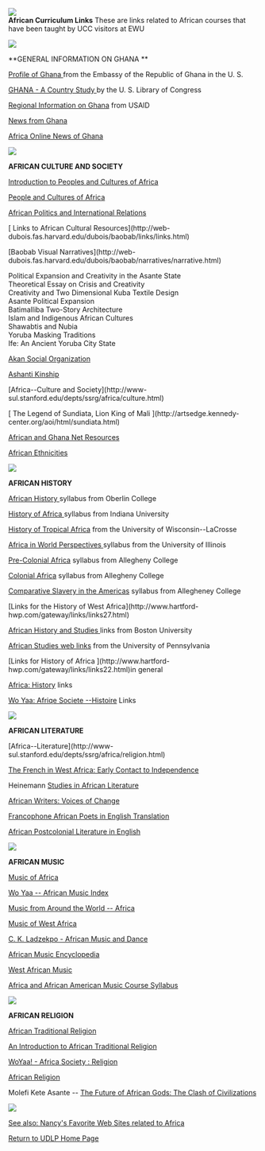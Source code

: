  ![](LongKente.jpg)  
  **African Curriculum Links**   These are links related to African courses
that have been taught by UCC visitors at EWU  


![](LongKente.jpg)  


**GENERAL INFORMATION ON GHANA  **  


[Profile of Ghana ](http://www.ghana-embassy.org/profile/index.html)from the
Embassy of the Republic of Ghana in the U. S.

[GHANA - A Country Study ](http://rs6.loc.gov/frd/cs/ghtoc.html)by the U. S.
Library of Congress

[Regional Information on
Ghana](http://www.info.usaid.gov/regions/afr/ghana.html)  from USAID

[News from Ghana](http://www.uta.fi/~csfraw/ghana/gh_news.html)

[Africa Online News of Ghana](http://www.africaonline.com.gh/)  


![](LongKente.jpg)  


  **AFRICAN CULTURE AND SOCIETY**

[Introduction to Peoples and Cultures of
Africa](http://www.siu.edu/~anthro/mccall/310A/)  
    
[People and Cultures of
Africa](http://archaeology.miningco.com/msubAfrica.htm)

[African Politics and International
Relations](http://www.utoledo.edu/homepages/rweisfe/africa.htm)

[ Links to African Cultural Resources](http://web-
dubois.fas.harvard.edu/dubois/baobab/links/links.html)

[Baobab Visual Narratives](http://web-
dubois.fas.harvard.edu/dubois/baobab/narratives/narrative.html)

Political Expansion and Creativity in the Asante State  
Theoretical Essay on Crisis and Creativity  
Creativity and Two Dimensional Kuba Textile Design  
Asante Political Expansion  
Batimalliba Two-Story Architecture  
Islam and Indigenous African Cultures  
Shawabtis and Nubia  
Yoruba Masking Traditions  
Ife: An Ancient Yoruba City State

    
[ Akan Social
Organization](http://www.umanitoba.ca/anthropology/tutor/case_studies/akan)

[Ashanti Kinship](http://www.uwgb.edu/~galta/a100/lectures/lecture7.htm)  
    
[Africa--Culture and Society](http://www-
sul.stanford.edu/depts/ssrg/africa/culture.html)  
    
[ The Legend of Sundiata, Lion King of Mali ](http://artsedge.kennedy-
center.org/aoi/html/sundiata.html)  
    
[African and Ghana Net Resources](http://www.erols.com/johnston/ghananet.htm)  
    
 [African Ethnicities](http://www.uflib.ufl.edu/hss/africana/ethnic.html)  


![](LongKente.jpg)

    
**AFRICAN HISTORY**  


[ African History
](http://www.oberlin.edu/~afamstud/syllabi/AAST204.HTM)syllabus from Oberlin
College

[History of Africa ](http://www.iupui.edu/~whschnei/e432c599.html)syllabus
from Indiana University

[History of Tropical
Africa](http://www.uwlax.edu/LS/History/courses/381_002.html) from the
University of Wisconsin--LaCrosse  
    
[Africa in World Perspectives ](http://wsi.cso.uiuc.edu/soc122/SYLLABUS.HTM)
syllabus from the University of Illinois

[Pre-Colonial Africa](http://webpub.alleg.edu/employee/o/oogbomo/Africa.html)
syllabus from Allegheny College

[Colonial Africa](http://webpub.alleg.edu/employee/o/oogbomo/colo.html)
syllabus from Allegheny College  
    
[Comparative Slavery in the
Americas](http://webpub.alleg.edu/employee/o/oogbomo/Slavery.html) syllabus
from Allegheney College

[Links for the History of West Africa](http://www.hartford-
hwp.com/gateway/links/links27.html)

[African History and Studies
](http://www.tntech.edu/WWW/ACAD/HIST/african.html)links from Boston
University

[ African Studies web links](http://www.sas.upenn.edu/African_Studies/AS.html)
from the University of Pennsylvania

[Links for History of Africa ](http://www.hartford-
hwp.com/gateway/links/links22.html)in general  
    
[ Africa:
History](http://www.sas.upenn.edu/African_Studies/About_African/ww_hist.htmlhttp://www.oberlin.edu/~afamstud/syllabi/AAST204.HTM)
links

[Wo Yaa: Afriqe Societe
--Histoire](http://www.woyaa.com/TreeFR/Society/History/) Links  


![](LongKente.jpg)

    
**AFRICAN LITERATURE**

[Africa--Literature](http://www-
sul.stanford.edu/depts/ssrg/africa/religion.html)  
    
[The French in West Africa: Early Contact to
Independence](http://polyglot.lss.wisc.edu/afrst/french.html)

Heinemann [Studies in African
Literature](http://www.heinemann.com/trade/trassal.html)

 [African Writers: Voices of
Change](http://www.uflib.ufl.edu/hss/africana/voices.html)

[Francophone African Poets in English
Translation](http://www.uflib.ufl.edu/hss/africana/poets.html)

[African Postcolonial Literature in
English](http://www.stg.brown.edu/projects/hypertext/landow/post/misc/africov.html)  
    
 ![](LongKente.jpg)  


**AFRICAN MUSIC**

[Music of
Africa](http://www.cc.columbia.edu/cu/libraries/indiv/area/Africa/music.html)

[Wo Yaa -- African Music Index ](http://www.woyaa.com/Tree/Music/Musicians/)

[Music from Around the World --  Africa
](http://www.wisc.edu/bolz/world/africa.html)

[Music of West
Africa](http://www1.drive.net/_CoraConnection/coraconnectionPages/SchoolProgram.htm)

[C. K. Ladzekpo - African Music and
Dance](http://www.cnmat.berkeley.edu/~ladzekpo/index.html)

[African Music Encyclopedia](http://matisse.net/~jplanet/afmx/ahome.htm)

[West African Music](http://www.uncg.edu/~charrye/Afmus.html)  
    
[Africa and African American Music Course
Syllabus](http://www.socsci.uci.edu/rgarfias/afro/afrsyl.html)  


![](LongKente.jpg)  


**AFRICAN RELIGION**

[African Traditional Religion](http://users.iol.it/cdi/)  
    
[An Introduction to African Traditional
Religion](http://www.silcom.com/~origin/sbcr/sbcr021)  
    
[WoYaa! - Africa Society :
Religion](http://www.woyaa.com/Tree/Society/Religion/)

[African
Religion](http://www.sas.upenn.edu/African_Studies/Publications/BCrelig.html)  
    
Molefi Kete Asante -- [The Future of African Gods: The Clash of
Civilizations](http://www.asante.net/news/ptare-accra-speech.html)  


![](LongKente.jpg)  
    


 [See also: Nancy's Favorite Web Sites related to Africa](NancyFavorites.html)

 [ Return to UDLP Home Page](Home.html)


